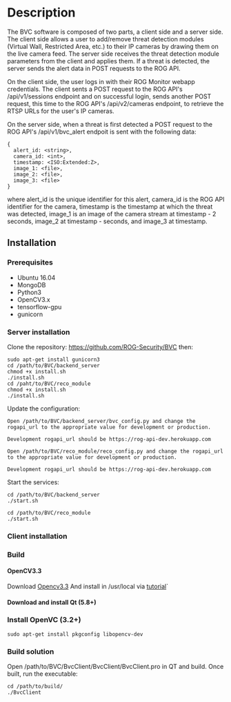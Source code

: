 # Description

The BVC software is composed of two parts, a client side and a server side. The client side allows a user to add/remove threat detection modules (Virtual Wall, Restricted Area, etc.) to their IP cameras by drawing them on the live camera feed. The server side receives the threat detection module parameters from the client and applies them. If a threat is detected, the server sends the alert data in POST requests to the ROG API.

On the client side, the user logs in with their ROG Monitor webapp credentials. The client sents a POST request to the ROG API's /api/v1/sessions endpoint and on successful login, sends another POST request, this time to the ROG API's /api/v2/cameras endpoint, to retrieve the RTSP URLs for the user's IP cameras.

On the server side, when a threat is first detected a POST request to the ROG API's /api/v1/bvc_alert endpoit is sent with the following data:

```
{
  alert_id: <string>,
  camera_id: <int>,
  timestamp: <ISO:Extended:Z>,
  image_1: <file>,
  image_2: <file>,
  image_3: <file>
}
```

where alert_id is the unique identifier for this alert, camera_id is the ROG API identifier for the camera, timestamp is the timestamp at which the threat was detected, image_1 is an image of the camera stream at timestamp - 2 seconds, image_2 at timestamp - seconds, and image_3 at timestamp.

## Installation

### Prerequisites

* Ubuntu 16.04
* MongoDB
* Python3
* OpenCV3.x
* tensorflow-gpu
* gunicorn

### Server installation

Clone the repository: https://github.com/ROG-Security/BVC then:

```
sudo apt-get install gunicorn3
cd /path/to/BVC/backend_server
chmod +x install.sh
./install.sh
cd /paht/to/BVC/reco_module
chmod +x install.sh
./install.sh
```

Update the configuration:

```
Open /path/to/BVC/backend_server/bvc_config.py and change the rogapi_url to the appropriate value for development or production.

Development rogapi_url should be https://rog-api-dev.herokuapp.com
```

```
Open /path/to/BVC/reco_module/reco_config.py and change the rogapi_url to the appropriate value for development or production.

Development rogapi_url should be https://rog-api-dev.herokuapp.com
```

Start the services:

```
cd /path/to/BVC/backend_server
./start.sh

cd /path/to/BVC/reco_module
./start.sh
```

### Client installation

### Build
#### OpenCV3.3

Download [Opencv3.3](https://github.com/opencv/opencv/archive/3.3.0.tar.gz)
And install in /usr/local via [tutorial](https://docs.opencv.org/3.0-beta/doc/tutorials/introduction/linux_install/linux_install.html)`

#### Download and install Qt (5.8+)

### Install OpenVC (3.2+)

```
sudo apt-get install pkgconfig libopencv-dev
```

### Build solution 

Open /path/to/BVC/BvcClient/BvcClient/BvcClient.pro in QT and build. Once built, run the executable:

```
cd /path/to/build/
./BvcClient
```